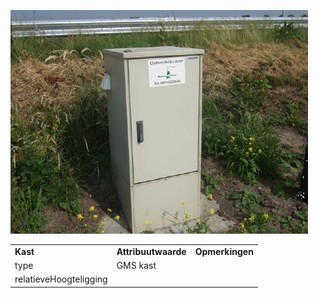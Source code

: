 ![](media/6ce7cf5db0076e403465674fa9aa27a76f65611a.jpg)

|                        |                     |                 |
|------------------------|---------------------|-----------------|
| **Kast**               | **Attribuutwaarde** | **Opmerkingen** |
| type                   | GMS kast            |                 |
| relatieveHoogteligging |                     |                 |
